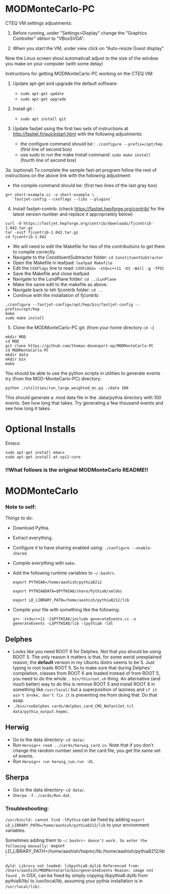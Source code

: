 # MODMonteCarlo-PC

CTEQ VM settings adjustments:

1. Before running, under "Settings>Display" change the "Graphics Controller" obtion to "VBoxSVGA".

2. When you start the VM, under view click on "Auto-resize Guest display"

Now the Linux screen shoul automaticall adjust to the size of the window you make on your computer (with some delay)

Instructions for getting MODMonteCarlo-PC working on the CTEQ VM:

1. Update apt-get and upgrade the default software:
   - `sudo apt-get update`
   - `sudo apt-get upgrade`	

2. Install git :
   - `sudo apt install git`

3. Update fastjet using the first two sets of instructions at http://fastjet.fr/quickstart.html with the following adjustments:
   - the configure command should be : `./configure --prefix=/opt/hep` (first line of second box) 
   - use sudo to run the make install command: `sudo make install` (fourth line of second box)
   
3a. (optional) To complete the sample fast-jet program follow the rest of instructions on the above link with the following adjustment:
   - the compile command should be: (first two lines of the last gray box)
   ```
   g++ short-example.cc -o short-example \
      `fastjet-config --cxxflags --libs --plugins`
   ```
   
4. Install fastjet-contrib: 
    (check https://fastjet.hepforge.org/contrib/ for the latest version number and replace it appropriately below)
```
curl -O https://fastjet.hepforge.org/contrib/downloads/fjcontrib-1.042.tar.gz
tar -xvzf fjcontrib-1.042.tar.gz
cd fjcontrib-1.042
```
   - We will need to edit the Makefile for two of the contributions to get them to compile correctly.
   - Navigate to the ConstituentSubtractor folder: `cd ConstituentSubtractor`
   - Open the Makefile in leafpad: `leafpad Makefile`
   - Edit the `CXXFlags` line to read: `CXXFLAGS= -std=c++11 -O3 -Wall -g -fPIC`
   - Save the Makefile and close leafpad
   - Navigate to the LundPlane folder: `cd ../LunPlane`
   - Make the same edit to the makefile as above.
   - Navigate back to teh fjcontrib folder: `cd ..`
   - Continue with the installation of fjcontrib:

```
./configure --fastjet-config=/opt/hep/bin/fastjet-config --prefix=/opt/hep
make
sudo make install
```

5. Clone the MODMonteCarlo-PC git: (from your home directory `cd ~`)
```
mkdir MOD
cd MOD
git clone https://github.com/thomas-davenport-op/MODMonteCarlo-PC
cd MODMonteCarlo-PC
mkdir data
mkdir bin
make
```

You should be able to use the python scripts in utilities to generate events
try (from the MOD-MonteCarlo-PC) directory:

`python ./utilities/run_large_weighted_mc.py ./data 100`

This should generate a .mod data file in the .data/pythia directory with 100 events. See how long that takes. Try generating a few thousand events and see how long it takes.


# Optional Installs

Emacs:
```
sudo apt-get install emacs
sudo apt-get install at-spi2-core
```


### !!What follows is the original MODMonteCarlo README!!
# MODMonteCarlo




### Note to self:

Things to do:

- Download Pythia.
- Extract everything.
- Configure it to have sharing enabled using: `./configure --enable-shared`.
- Compile everything with `make`.
- Add the following runtime variables to `~/.bashrc`.
  
  `export PYTHIA8=/home/aashish/pythia8212`

  `export PYTHIA8DATA=$PYTHIA8/share/Pythia8/xmldoc`
  
  `export LD_LIBRARY_PATH=/home/aashish/pythia8212/lib`

- Compile your file with something like the following:

  `g++ -std=c++11 -I$PYTHIA8/include generateEvents.cc -o generateEvents -L$PYTHIA8/lib -lpythia8 -ldl`


## Delphes
- Looks like you need ROOT 6 for Delphes. Not that you should be using ROOT 5. The only reason it matters is that, for some werid unexplained reason, the **default** version in my Ubuntu distro seems to be 5. Just typing in root loads ROOT 5. So to make sure that during Delphes' compilation, classes from ROOT 6 are loaded instead of from ROOT 5, you need to do the whole `. bin/thisroot.sh` thing. An alternative (and much better) way to do this is remove ROOT 5 and install ROOT 6 in something like `/usr/local/` but a superposition of laziness and `if it ain't broke, don't fix it` is preventing me from doing that. Do that asap.
- `./bin/runDelphes cards/delphes_card_CMS_NoFastJet.tcl  data/pythia_output.hepmc`.

## Herwig
- Go to the data directory- `cd data/`.
- Run `Herwig++ read ../cards/herwig_card.in`. Note that if you don't change the random number seed in the card file, you get the same set of events.
- Run `Herwig++ run herwig_run.run -d1`.

## Sherpa
- Go to the data directory- `cd data/`.
- `Sherpa -f../cards/Run.dat`.


### Troubleshooting:
  `/usr/bin/ld: cannot find -lPythia` can be fixed by adding `export LD_LIBRARY_PATH=/home/aashish/pythia8212/lib` to your environment variables.

  Sometimes adding them to `~/.bashrc~ doesn't work. So enter the following manually:
  `export LD_LIBRARY_PATH=/home/aashish/hepmc/lib:/home/aashish/pythia8212/lib`

  `dyld: Library not loaded: libpythia8.dylib
  Referenced from: /Users/aashish/MODMonteCarlo/bin/generateEvents
  Reason: image not found
	`, in OSX, can be fixed by simply copying libpythia8.dylib from pythia8/lib/ to /usr/local/lib, assuming your pythia installation is in `/usr/local/lib/`.
